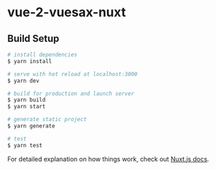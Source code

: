 # vue-2-vuesax-nuxt

## Build Setup

```bash
# install dependencies
$ yarn install

# serve with hot reload at localhost:3000
$ yarn dev

# build for production and launch server
$ yarn build
$ yarn start

# generate static project
$ yarn generate

# test
$ yarn test
```

For detailed explanation on how things work, check out [Nuxt.js docs](https://nuxtjs.org).
